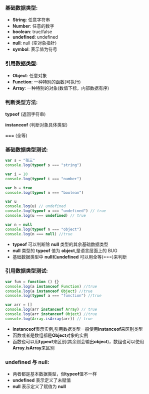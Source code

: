 ### 基础数据类型:

- **String**: 任意字符串
- **Number**: 任意的数字
- **boolean**: true/false
- **undefined**: undefined
- **null**: null (空对象指针)
- **symbol**: 表示值为符号

### 引用数据类型:

- **Object**: 任意对象
- **Function**: 一种特别的函数(可执行)
- **Array**: 一种特别的对象(数值下标，内部数据有序)

### 判断类型方法:

**typeof** (返回字符串)

**instanceof** (判断对象具体类型)

**===** (全等)

### 基础数据类型测试:

```js
var s = "张三"
console.log(typeof s === "string")

var i = 10
console.log(typeof i === "number")

var b = true
console.log(typeof n === "boolean")

var u
console.log(u) // undefined
console.log(typeof u === "undefined") // true
console.log(u === undefined) // true

var n = null
console.log(typeof n === "object")
console.log(n === null) //true
```

- **typeof** 可以判断除 **null** 类型的其余基础数据类型
- **null** 类型的 **typeof** 值为 **object**,是语言层面上的 BUG
- 基础数据类型中 **null**和**undefined** 可以用全等(===)来判断

### 引用数据类型测试:

```js
var fun = function () {}
console.log(a instanceof Function) //true
console.log(a instanceof Object) //true
console.log(typeof a === "function") //true

var arr = []
console.log(arr instanceof Array) // true
console.log(arr instanceof Object) //true
console.log(Array.isArray(arr)) // true
```

- **instanceof**表示实例,引用数据类型一般使用**instanceof**来区别类型
- 函数或者是数组都是**Object**对象的实例
- 函数也可以用**typeof**来区别(其余则会输出**object**)，数组也可以使用**Array.isArray**来区别

### undefined 与 null:

- 两者都是基本数据类型，但**typeof**值不一样
- **undefined** 表示定义了未赋值
- **null** 表示定义了赋值为 **null**
